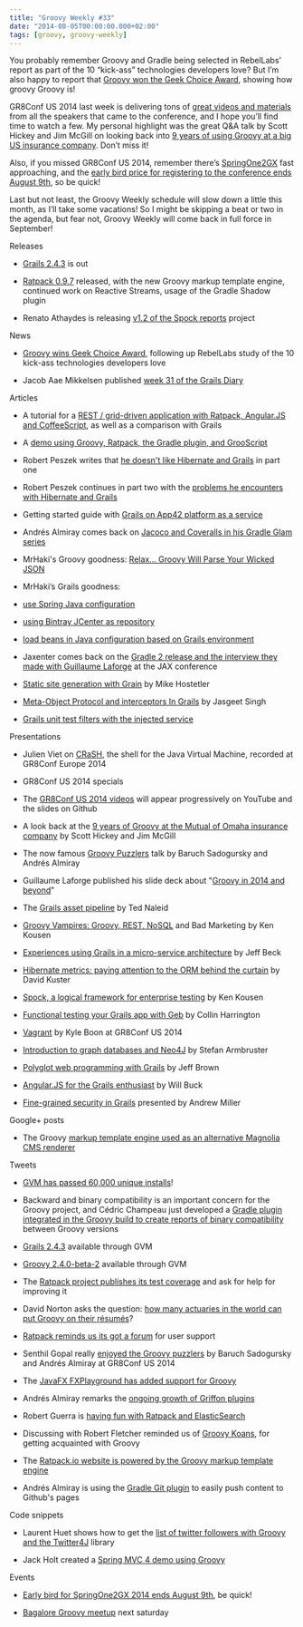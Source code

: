 ```yaml
---
title: "Groovy Weekly #33"
date: "2014-08-05T00:00:00.000+02:00"
tags: [groovy, groovy-weekly]
---
```


You probably remember Groovy and Gradle being selected in RebelLabs’ report as part of the 10 “kick-ass” technologies developers love? But I’m also happy to report that [Groovy won the Geek Choice Award](http://glaforge.appspot.com/article/groovy-receives-geek-choice-award), showing how groovy Groovy is!

  

GR8Conf US 2014 last week is delivering tons of [great videos and materials](https://www.youtube.com/channel/UC7wUp2KIa1hoMNn0r7JUVEg) from all the speakers that came to the conference, and I hope you’ll find time to watch a few. My personal highlight was the great Q&A talk by Scott Hickey and Jim McGill on looking back into [9 years of using Groovy at a big US insurance company](https://www.youtube.com/watch?v=CvpxRoLEq7M). Don’t miss it!

  

Also, if you missed GR8Conf US 2014, remember there’s [SpringOne2GX](http://springone2gx.com/) fast approaching, and the [early bird price for registering to the conference ends August 9th](https://2014.event.springone2gx.com/register), so be quick!

  

Last but not least, the Groovy Weekly schedule will slow down a little this month, as I’ll take some vacations! So I might be skipping a beat or two in the agenda, but fear not, Groovy Weekly will come back in full force in September!

Releases

*   [Grails 2.4.3](https://grails.org/2.4.3+Release+Notes) is out
    
*   [Ratpack 0.9.7](http://www.ratpack.io/versions/0.9.7) released, with the new Groovy markup template engine, continued work on Reactive Streams, usage of the Gradle Shadow plugin
    
*   Renato Athaydes is releasing [v1.2 of the Spock reports](https://groups.google.com/forum/#!msg/spockframework/RzXOqfw4OD0/ZoJsL8VTnmgJ) project
    

News

*   [Groovy wins Geek Choice Award](http://glaforge.appspot.com/article/groovy-receives-geek-choice-award), following up RebelLabs study of the 10 kick-ass technologies developers love
    
*   Jacob Aae Mikkelsen published [week 31 of the Grails Diary](http://grydeske.net/news/show/55)
    

Articles

*   A tutorial for a [REST / grid-driven application with Ratpack, Angular.JS and CoffeeScript](http://wordpress.transentia.com.au/wordpress/2014/07/04/livin-on-the-grid/), as well as a comparison with Grails
    
*   A [demo using Groovy, Ratpack, the Gradle plugin, and GrooScript](http://grooscript.org/ratpack-demo.html)
    
*   Robert Peszek writes that [he doesn't like Hibernate and Grails](http://rpeszek.blogspot.fr/2014/08/i-dont-like-hibernate-and-grails-part-1.html) in part one
    
*   Robert Peszek continues in part two with the [problems he encounters with Hibernate and Grails](http://rpeszek.blogspot.fr/2014/08/i-dont-like-hibernategrails-part-2.html)
    
*   Getting started guide with [Grails on App42 platform as a service](http://app42paas.shephertz.com/dev-center/grails-platform-as-a-service/)
    
*   Andrés Almiray comes back on [Jacoco and Coveralls in his Gradle Glam series](http://www.jroller.com/aalmiray/entry/gradle_glam_jacoco_coveralls_take)
    
*   MrHaki's Groovy goodness: [Relax... Groovy Will Parse Your Wicked JSON](http://mrhaki.blogspot.fr/2014/08/groovy-goodness-relax-groovy-will-parse.html)
    
*   MrHaki’s Grails goodness:
    

*   [use Spring Java configuration](http://mrhaki.blogspot.fr/2014/08/grails-goodness-use-spring-java.html)
    
*   [using Bintray JCenter as repository](http://mrhaki.blogspot.fr/2014/08/grails-goodness-using-bintray-jcenter.html)
    
*   [load beans in Java configuration based on Grails environment](http://mrhaki.blogspot.fr/2014/08/grails-goodness-conditionally-load.html)
    

*   Jaxenter comes back on the [Gradle 2 release and the interview they made with Guillaume Laforge](http://jaxenter.com/gradle-2-0-is-here-sleek-speedy-and-supporting-java-8-50707.html) at the JAX conference
    
*   [Static site generation with Grain](http://www.objectpartners.com/2014/07/29/static-website-generation-in-groovy/) by Mike Hostetler
    
*   [Meta-Object Protocol and interceptors In Grails](http://www.oodlestechnologies.com/blogs/Metaobject-Protocol-%26-Interceptors-In-Grails) by Jasgeet Singh
    
*   [Grails unit test filters with the injected service](http://www.intelligrape.com/blog/2014/08/04/grails-unit-test-filters-with-the-injected-service/)
    

Presentations

*   Julien Viet on [CRaSH](http://www.youtube.com/watch?v=ZRQwZfP2uIc&feature=youtu.be&a), the shell for the Java Virtual Machine, recorded at GR8Conf Europe 2014
    
*   GR8Conf US 2014 specials
    

*   The [GR8Conf US 2014 videos](https://twitter.com/gr8confus/status/494856150261567489) will appear progressively on YouTube and the slides on Github
    
*   A look back at the [9 years of Groovy at the Mutual of Omaha insurance company](https://www.youtube.com/watch?v=CvpxRoLEq7M) by Scott Hickey and Jim McGill
    
*   The now famous [Groovy Puzzlers](http://fr.slideshare.net/GroovyPuzzlers/the-groovy-puzzlers-gr8-conf-us-2014) talk by Baruch Sadogursky and Andrés Almiray
    
*   Guillaume Laforge published his slide deck about "[Groovy in 2014 and beyond](https://speakerdeck.com/glaforge/groovy-in-2014-and-beyond-at-gr8conf-us-2014)"
    
*   The [Grails asset pipeline](https://www.youtube.com/watch?v=A17geQa5WQc) by Ted Naleid
    
*   [Groovy Vampires: Groovy, REST, NoSQL](https://www.youtube.com/watch?v=fhGRLFLamN8) and Bad Marketing by Ken Kousen
    
*   [Experiences using Grails in a micro-service architecture](https://www.youtube.com/watch?v=wF8gjfh0Kyw) by Jeff Beck
    
*   [Hibernate metrics: paying attention to the ORM behind the curtain](https://www.youtube.com/watch?v=_cdb7zYNEFg&feature=youtu.be) by David Kuster
    
*   [Spock, a logical framework for enterprise testing](https://www.youtube.com/watch?v=i28F13zZwlg&feature=youtu.be) by Ken Kousen
    
*   [Functional testing your Grails app with Geb](https://www.youtube.com/watch?v=VvTxOwYsj88) by Collin Harrington
    
*   [Vagrant](https://www.youtube.com/watch?v=-WQGIZ90H2w&list=UU7wUp2KIa1hoMNn0r7JUVEg) by Kyle Boon at GR8Conf US 2014
    
*   [Introduction to graph databases and Neo4J](https://www.youtube.com/watch?v=8W8F9zVmwDs) by Stefan Armbruster
    
*   [Polyglot web programming with Grails](https://www.youtube.com/watch?v=KFz0n7NLXJA) by Jeff Brown
    
*   [Angular.JS for the Grails enthusiast](https://www.youtube.com/watch?v=ObbQw6_VbWs) by Will Buck
    
*   [Fine-grained security in Grails](https://www.youtube.com/watch?v=IGgsARk8BGE&feature=youtu.be) presented by Andrew Miller
    

Google+ posts

*   The Groovy [markup template engine used as an alternative Magnolia CMS renderer](https://plus.google.com/u/0/100991326727521012956/posts/BzRTzUjRinF?cfem=1)
    

Tweets

*   [GVM has passed 60,000 unique installs](https://twitter.com/gvmtool/status/494515638669705216)!
    
*   Backward and binary compatibility is an important concern for the Groovy project, and Cédric Champeau just developed a [Gradle plugin integrated in the Groovy build to create reports of binary compatibility](https://twitter.com/cedricchampeau/status/494457760986456064) between Groovy versions
    
*   [Grails 2.4.3](https://twitter.com/gvmtool/status/494482701567528960) available through GVM
    
*   [Groovy 2.4.0-beta-2](https://twitter.com/gvmtool/status/494827442641833984) available through GVM
    
*   The [Ratpack project publishes its test coverage](https://twitter.com/ratpackweb/status/494957092474605570) and ask for help for improving it
    
*   David Norton asks the question: [how many actuaries in the world can put Groovy on their résumés](https://twitter.com/davidnortonjr/status/494197093524054017)?
    
*   [Ratpack reminds us its got a forum](https://twitter.com/ratpackweb/status/494985575863050240) for user support
    
*   Senthil Gopal really [enjoyed the Groovy puzzlers](https://twitter.com/sengopal/status/495593355032555521) by Baruch Sadogursky and Andrés Almiray at GR8Conf US 2014
    
*   The [JavaFX FXPlayground has added support for Groovy](https://twitter.com/javafxpert/status/495921622730018816)
    
*   Andrés Almiray remarks the [ongoing growth of Griffon plugins](https://twitter.com/aalmiray/status/496391849356300289)
    
*   Robert Guerra is [having fun with Ratpack and ElasticSearch](https://twitter.com/robertoguerra19/status/496309476933517312)
    
*   Discussing with Robert Fletcher reminded us of [Groovy Koans](https://twitter.com/rfletcherew/status/496636379485728768), for getting acquainted with Groovy
    
*   The [Ratpack.io website is powered by the Groovy markup template engine](https://twitter.com/lspacewalker/status/496640143097626624)
    
*   Andrés Almiray is using the [Gradle Git plugin](https://twitter.com/aalmiray/status/496759565309186048) to easily push content to Github's pages
    

Code snippets

*   Laurent Huet shows how to get the [list of twitter followers with Groovy and the Twitter4J](https://gist.github.com/lhuet/9cc05bab4417c0f1026f) library
    
*   Jack Holt created a [Spring MVC 4 demo using Groovy](https://bitbucket.org/jackcholt/spring4hw)
    

Events

*   [Early bird for SpringOne2GX 2014 ends August 9th](https://2014.event.springone2gx.com/register), be quick!
    
*   [Bagalore Groovy meetup](http://www.meetup.com/Bangalore-Groovy-Grails-Meetup/) next saturday